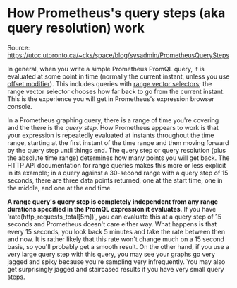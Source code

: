 # How Prometheus's query steps (aka query resolution) work

Source: <https://utcc.utoronto.ca/~cks/space/blog/sysadmin/PrometheusQuerySteps>

In general, when you write a simple Prometheus PromQL query, it is evaluated at some point in time (normally the current instant, unless you use [offset modifier](https://prometheus.io/docs/prometheus/latest/querying/basics/#offset-modifier)). This includes queries with [range vector selectors](https://prometheus.io/docs/prometheus/latest/querying/basics/#range-vector-selectors); the range vector selector chooses how far back to go from the current instant. This is the experience you will get in Prometheus's expression browser console.

In a Prometheus graphing query, there is a range of time you're covering and the there is the *query step*. How Prometheus appears to work is that your expression is repeatedly evaluated at instants throughout the time range, starting at the first instant of the time range and then moving forward by the query step until things end. The query step or query resolution (plus the absolute time range) determines how many points you will get back. The HTTP API documentation for range queries makes this more or less explicit in its example; in a query against a 30-second range with a query step of 15 seconds, there are three data points returned, one at the start time, one in the middle, and one at the end time.

**A range query's query step is completely independent from any range durations specified in the PromQL expression it evaluates**. If you have 'rate(http_requests_total[5m])', you can evaluate this at a query step of 15 seconds and Prometheus doesn't care either way. What happens is that every 15 seconds, you look back 5 minutes and take the rate between then and now. It is rather likely that this rate won't change much on a 15 second basis, so you'll probably get a smooth result. On the other hand, if you use a very large query step with this query, you may see your graphs go very jagged and spiky because you're sampling very infrequently. You may also get surprisingly jagged and staircased results if you have very small query steps.
